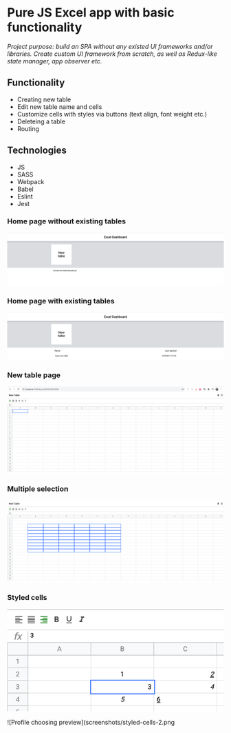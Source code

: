 # Pure JS Excel app with basic functionality
_Project purpose: build an SPA without any existed UI frameworks and/or libraries. Create custom UI framework from scratch, as well as Redux-like state manager, app observer etc._

## Functionality
+ Creating new table
+ Edit new table name and cells
+ Customize cells with styles via buttons (text align, font weight etc.)
+ Deleteing a table
+ Routing

## Technologies

+ JS
+ SASS
+ Webpack
+ Babel
+ Eslint
+ Jest

### Home page without existing tables

![Home page preview](screenshots/main-page-no-tables.png)

### Home page with existing tables

![Home page preview](screenshots/main-page-with-tables.png)

### New table page

![Sign in page preview](screenshots/new-table.png)

### Multiple selection

![Sign up page preview](screenshots/multiple-selection.png)

### Styled cells

![Profile choosing preview](screenshots/styled-cells-1.png)

![Profile choosing preview](screenshots/styled-cells-2.png
